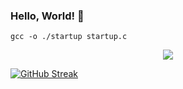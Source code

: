 ### Hello, World! 👋

<code>gcc -o ./startup startup.c</code>

<!--
**adharmad/adharmad** is a ✨ _special_ ✨ repository because its `README.md` (this file) appears on your GitHub profile.

Here are some ideas to get you started:

- 🔭 I’m currently working on ...
- 🌱 I’m currently learning ...
- 👯 I’m looking to collaborate on ...
- 🤔 I’m looking for help with ...
- 💬 Ask me about ...
- 📫 How to reach me: ...
- 😄 Pronouns: ...
- ⚡ Fun fact: ...
-->

<p align="center">
  <img src="https://github-readme-stats-five-lyart.vercel.app/api?username=adharmad&count_private=true&show_icons=true&theme=graywhite">
</p>

[![GitHub Streak](https://github-readme-streak-stats.herokuapp.com/?user=adharmad)](https://git.io/streak-stats)
